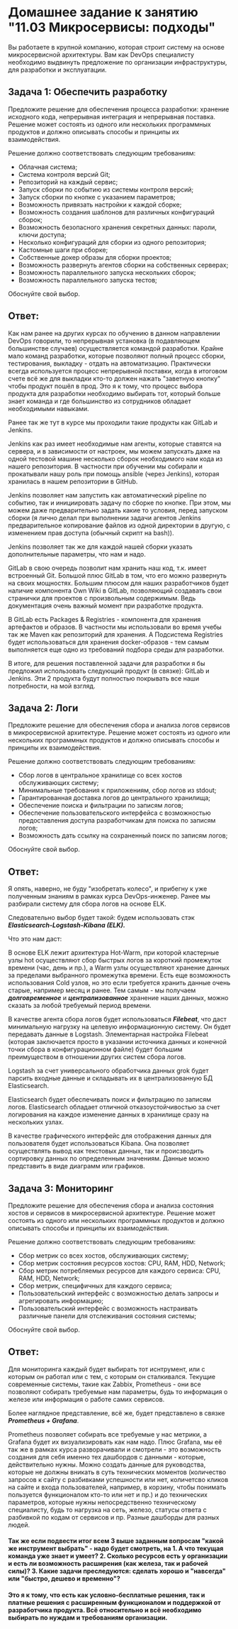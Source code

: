 # Домашнее задание к занятию "11.03 Микросервисы: подходы"

Вы работаете в крупной компанию, которая строит систему на основе микросервисной архитектуры.
Вам как DevOps специалисту необходимо выдвинуть предложение по организации инфраструктуры, для разработки и эксплуатации.


## Задача 1: Обеспечить разработку

Предложите решение для обеспечения процесса разработки: хранение исходного кода, непрерывная интеграция и непрерывная поставка. 
Решение может состоять из одного или нескольких программных продуктов и должно описывать способы и принципы их взаимодействия.

Решение должно соответствовать следующим требованиям:
- Облачная система;
- Система контроля версий Git;
- Репозиторий на каждый сервис;
- Запуск сборки по событию из системы контроля версий;
- Запуск сборки по кнопке с указанием параметров;
- Возможность привязать настройки к каждой сборке;
- Возможность создания шаблонов для различных конфигураций сборок;
- Возможность безопасного хранения секретных данных: пароли, ключи доступа;
- Несколько конфигураций для сборки из одного репозитория;
- Кастомные шаги при сборке;
- Собственные докер образы для сборки проектов;
- Возможность развернуть агентов сборки на собственных серверах;
- Возможность параллельного запуска нескольких сборок;
- Возможность параллельного запуска тестов;

Обоснуйте свой выбор.

## Ответ: 

Как нам ранее на других курсах по обучению в данном направлении DevOps говорили, то непрерывная установка (в подавляющем большинстве случаев) осуществляется командой разработки. Крайне мало команд разработки, которые позволяют полный процесс сборки, тестирования, выкладку - отдать на автоматизацию. Практически всегда используется процесс непрерывной поставки, когда в итоговом счете всё же для выкладки кто-то должен нажать "заветную кнопку" чтобы продукт пошёл в прод.
Это я к тому, что процесс выбора продукта для разработки необходимо выбирать тот, который больше знает команда и где большинство из сотрудников обладает необходимыми навыками.

Ранее так же тут в курсе мы проходили такие продукты как GitLab и Jenkins.

Jenkins как раз имеет необходимые нам агенты, которые ставятся на сервера, и в зависимости от настроек, мы можем запускать даже на одной тестовой машине несколько сборок необходимого нам кода из нашего репозитория. В частности при обучении мы собирали и прокатывали нашу роль при помощь ansible (через Jenkins), которая хранилась в нашем репозитории в GitHub. 

Jenkins позволяет нам запустить как автоматический pipeline по событию, так и  инициировать задачу по сборке по кнопке. При этом, мы можем даже предварительно задать какие то условия, перед запуском сборки (я лично делал при выполнении задачи агентов Jenkins предварительное копирование файлов из одной директории в другую, с изменением прав доступа (обычный скрипт на bash)).

Jenkins позволяет так же для каждой нашей сборки указать дополнительные параметры, что нам и надо.

GitLab в свою очередь позволит нам хранить наш код, т.к. имеет встроенный Git. Большой плюс GitLab в том, что его можно развернуть на своих мощностях. Большим плюсом для наших разработчиков будет наличие компонента Own Wiki в GitLab, позволяющий создавать свои странички для проектов с произвольным содержимым. Ведь документация очень важный момент при разработке продукта.

В GitLab есть Packages & Registries - компонента для хранения артефактов и образов. В частности мы использовали во время учебы так же Maven как репозиторий для хранения. А Подсистема Registries будет использоваться для хранения docker-образов - тем самым выполняется еще одно из требований подбора среды для разработки.

В итоге, для решения поставленной задачи для разработки я бы предложил использовать следующий продукт (в связке): GitLab и Jenkins. Эти 2 продукта будут полностью покрывать все наши потребности, на мой взгляд.

## Задача 2: Логи

Предложите решение для обеспечения сбора и анализа логов сервисов в микросервисной архитектуре.
Решение может состоять из одного или нескольких программных продуктов и должно описывать способы и принципы их взаимодействия.

Решение должно соответствовать следующим требованиям:
- Сбор логов в центральное хранилище со всех хостов обслуживающих систему;
- Минимальные требования к приложениям, сбор логов из stdout;
- Гарантированная доставка логов до центрального хранилища;
- Обеспечение поиска и фильтрации по записям логов;
- Обеспечение пользовательского интерфейса с возможностью предоставления доступа разработчикам для поиска по записям логов;
- Возможность дать ссылку на сохраненный поиск по записям логов;

Обоснуйте свой выбор.

## Ответ:

Я опять, наверно, не буду "изобретать колесо", и прибегну к уже полученным знаниям в рамках курса DevOps-инженер. Ранее мы разбирали систему для сбора логов на основе ELK.

Следовательно выбор будет такой: будем использовать стэк ***Elasticsearch-Logstash-Kibana (ELK).***

Что это нам даст: 

В основе ELK лежит архитектура Hot-Warm, при которой кластерные узлы hot осуществляют сбор быстрых логов за короткий промежуток времени (час, день и пр.), а Warm узлы осуществляют хранение данных за пределами выбранного промежутка времени. Есть еще возможность использования Cold узлов, но это если требуется хранить данные очень старые, например месяц и ранее. Тем самым - мы получаем ***долговременное***  и ***централизованное*** хранение наших данных, можно сказать за любой требуемый период времени.

В качестве агента сбора логов будет использоваться ***Filebeat***, что даст минимальную нагрузку на целевую информационную систему. Он будет передавать данные в Logstash. Элементарная настройка Filebeat (которая заключается просто в указании источника данных и конечной точки сбора в конфигурационном файле) будет большим преимуществом в отношении других систем сбора логов.

Logstash за счет универсального обработчика данных grok будет парсить входные данные и складывать их в централизованную БД Elasticsearch.

Elasticsearch будет обеспечивать поиск и фильтрацию по записям логов. Elasticsearch обладает отличной отказоустойчивостью за счет логирования на каждое изменение данных в хранилище сразу на нескольких узлах.

В качестве графического интерфейс для отображения данных для пользователя будет использоваться Kibana. Она позволяет осуществлять вывод как текстовых данных, так и происзводить сортировку данных по определенным значениям. Данные можно представить в виде диаграмм или графиков.


## Задача 3: Мониторинг

Предложите решение для обеспечения сбора и анализа состояния хостов и сервисов в микросервисной архитектуре.
Решение может состоять из одного или нескольких программных продуктов и должно описывать способы и принципы их взаимодействия.

Решение должно соответствовать следующим требованиям:
- Сбор метрик со всех хостов, обслуживающих систему;
- Сбор метрик состояния ресурсов хостов: CPU, RAM, HDD, Network;
- Сбор метрик потребляемых ресурсов для каждого сервиса: CPU, RAM, HDD, Network;
- Сбор метрик, специфичных для каждого сервиса;
- Пользовательский интерфейс с возможностью делать запросы и агрегировать информацию;
- Пользовательский интерфейс с возможность настраивать различные панели для отслеживания состояния системы;

Обоснуйте свой выбор.

## Ответ:

Для мониторинга каждый будет выбирать тот иснтрумент, или с которым он работал или с тем, с которым он сталкивался.
Текущие современные системы, такие как Zabbix, Prometheus - они все позволяют собирать требуемые нам параметры, будь то информация о железе или информация о работе самих сервисов.

Более наглядное представление, всё же, будет представлено в связке ***Prometheus + Grafana***.

Prometheus позволяет собирать все требуемые у нас метрики, а Grafana будет их визуализировать как нам надо. Плюс Grafana, мы её так же в рамках курса разворачивали и смотрели - это возможность создания для себя именно тех дашбордов с данными - которые, действительно нужны. Можно создать данные для руководства, которые не должны вникать в суть технических моментов (количество запросов к сайту с разбивками успешности или нет, количетсво кликов на сайте и входа пользователей, например, в корзину, чтобы понимать пользуется функционалом кто-то или нет и пр.) и до технических параметров, которые нужны непосредственно техническому специалисту, будь то нагрузка на сеть, железо, статусы ответа с разбивкой по кодам от сервисов и пр. Разные дашборды для разных людей.

#### Так же если подвести итог всем 3 выше заданным вопросам "какой же инструмент выбрать" - надо будет смотреть, на 1. А что текущая команда уже знает и умеет? 2. Сколько ресурсов есть у организации и есть ли возможность расширения (как железа, так и рабочей силы)? 3. Какие задачи преследуются: сделать хорошо и "навсегда" или "быстро, дешево и временно"?

#### Это я к тому, что есть как условно-бесплатные решения, так и платные решения с расширенным функционалом и поддержкой от разработчика продукта. Всё относительно и всё необходимо выбирать по нуждам и требованиям организации.
